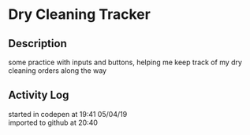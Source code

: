 
# Dry Cleaning Tracker

## Description
some practice with inputs and buttons, helping me keep track of my dry cleaning orders along the way

## Activity Log
started in codepen at 19:41 05/04/19 <br>
imported to github at 20:40 <br>
